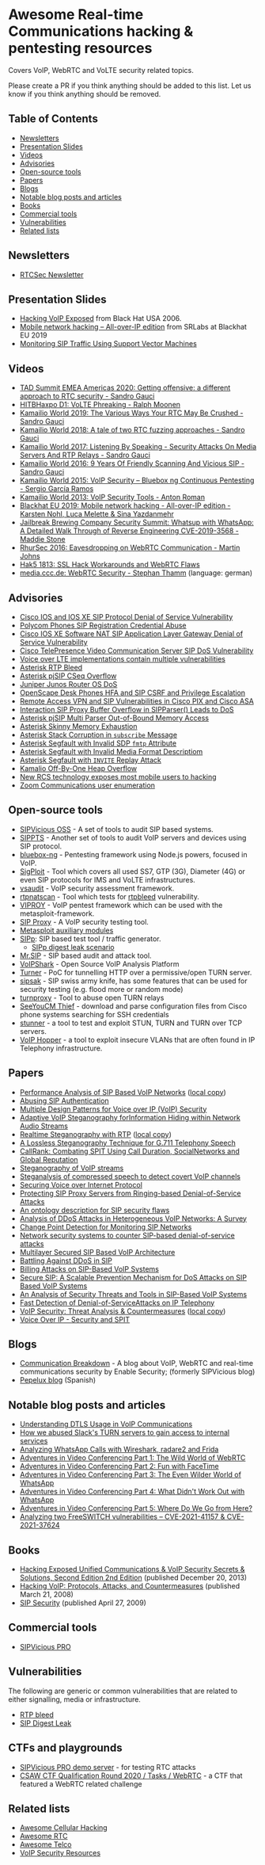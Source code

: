 # Awesome Real-time Communications hacking & pentesting resources

Covers VoIP, WebRTC and VoLTE security related topics.

Please create a PR if you think anything should be added to this list. Let us know if you think anything should be removed.

## Table of Contents

- [Newsletters](#newsletters)
- [Presentation Slides](#presentation-slides)
- [Videos](#videos)
- [Advisories](#advisories)
- [Open-source tools](#open-source-tools)
- [Papers](#papers)
- [Blogs](#blogs)
- [Notable blog posts and articles](#notable-blog-posts-and-articles)
- [Books](#books)
- [Commercial tools](#commercial-tools)
- [Vulnerabilities](#vulnerabilities)
- [Related lists](#related-lists)

## Newsletters

- [RTCSec Newsletter](https://www.rtcsec.com/newsletter/)

## Presentation Slides

- [Hacking VoIP Exposed](https://www.blackhat.com/presentations/bh-usa-06/BH-US-06-Endler.pdf) from Black Hat USA 2006.
- [Mobile network hacking – All-over-IP edition](https://i.blackhat.com/eu-19/Wednesday/eu-19-Yazdanmehr-Mobile-Network-Hacking-IP-Edition-2.pdf) from SRLabs at Blackhat EU 2019
- [Monitoring SIP Traffic Using Support Vector Machines](presentations/Monitoring_SIP_Traffic_Using_Support_Vector_Machines.pdf)

## Videos

- [TAD Summit EMEA Americas 2020: Getting offensive: a different approach to RTC security - Sandro Gauci](https://www.youtube.com/watch?v=je959kV-MrY)
- [HITBHaxpo D1: VoLTE Phreaking - Ralph Moonen](https://www.youtube.com/watch?v=H8vo56vImU4)
- [Kamailio World 2019: The Various Ways Your RTC May Be Crushed - Sandro Gauci](https://www.youtube.com/watch?v=012U3NeTVlY)
- [Kamailio World 2018: A tale of two RTC fuzzing approaches - Sandro Gauci](https://www.youtube.com/watch?v=CuxKD5zljVI)
- [Kamailio World 2017: Listening By Speaking - Security Attacks On Media Servers And RTP Relays - Sandro Gauci](https://www.youtube.com/watch?v=cAia1owHy68)
- [Kamailio World 2016: 9 Years Of Friendly Scanning And Vicious SIP - Sandro Gauci](https://www.youtube.com/watch?v=UC3m1PuCFE0)
- [Kamailio World 2015: VoIP Security – Bluebox ng Continuous Pentesting - Sergio García Ramos](https://www.youtube.com/watch?v=9OSvqjxMZBs&t=74s)
- [Kamailio World 2013: VoIP Security Tools - Anton Roman](https://www.youtube.com/watch?v=NToh90VW4LM)
- [Blackhat EU 2019: Mobile network hacking - All-over-IP edition - Karsten Nohl, Luca Melette & Sina Yazdanmehr](https://www.youtube.com/watch?v=3XUo7UBn28o)
- [Jailbreak Brewing Company Security Summit: Whatsup with WhatsApp: A Detailed Walk Through of Reverse Engineering CVE-2019-3568 - Maddie Stone](https://vimeo.com/377181218)
- [RhurSec 2016: Eavesdropping on WebRTC Communication - Martin Johns](https://www.youtube.com/watch?v=3K-BwDGdmko)
- [Hak5 1813: SSL Hack Workarounds and WebRTC Flaws](https://www.hak5.org/episodes/hak5-1813)
- [media.ccc.de: WebRTC Security - Stephan Thamm](https://www.youtube.com/watch?v=YOAhq37wdYU) (language: german)

## Advisories

- [Cisco IOS and IOS XE SIP Protocol Denial of Service Vulnerability](https://tools.cisco.com/security/center/content/CiscoSecurityAdvisory/cisco-sa-20190925-sip-dos)
- [Polycom Phones SIP Registration Credential Abuse](https://support.spectralink.com/sites/default/files/resource_files/Password_Issue_on_Polycom_Phones_EA74074_0.pdf)
- [Cisco IOS XE Software NAT SIP Application Layer Gateway Denial of Service Vulnerability](https://tools.cisco.com/security/center/content/CiscoSecurityAdvisory/cisco-sa-20190925-sip-alg)
- [Cisco TelePresence Video Communication Server SIP DoS Vulnerability](https://tools.cisco.com/security/center/content/CiscoSecurityAdvisory/cisco-sa-20140122-vcs)
- [Voice over LTE implementations contain multiple vulnerabilities](https://www.kb.cert.org/vuls/id/943167/)
- [Asterisk RTP Bleed](https://github.com/EnableSecurity/advisories/tree/master/ES2017-04-asterisk-rtp-bleed)
- [Asterisk pjSIP CSeq Overflow](https://github.com/EnableSecurity/advisories/tree/master/ES2017-01-asterisk-pjsip-cseq-overflow)
- [Juniper Junos Router OS DoS](https://www.cisecurity.org/advisory/a-vulnerability-in-juniper-junos-os-could-allow-for-denial-of-service_2019-111/)
- [OpenScape Desk Phones HFA and SIP CSRF and Privilege Escalation](https://networks.unify.com/security/advisories/OBSO-1903-02.pdf)
- [Remote Access VPN and SIP Vulnerabilities in Cisco PIX and Cisco ASA](https://www.opennet.ru/base/fire/1220546283_299.txt.html)
- [Interaction SIP Proxy Buffer Overflow in SIPParser() Leads to DoS](https://securitytracker.com/id?1015392)
- [Asterisk pjSIP Multi Parser Out-of-Bound Memory Access](https://github.com/EnableSecurity/advisories/tree/master/ES2017-02-asterisk-pjsip-multi-part-crash)
- [Asterisk Skinny Memory Exhaustion](https://github.com/EnableSecurity/advisories/tree/master/ES2017-02-asterisk-pjsip-multi-part-crash)
- [Asterisk Stack Corruption in `subscribe` Message](https://github.com/EnableSecurity/advisories/tree/master/ES2018-01-asterisk-pjsip-subscribe-stack-corruption)
- [Asterisk Segfault with Invalid SDP `fmtp` Attribute](https://github.com/EnableSecurity/advisories/tree/master/ES2018-02-asterisk-pjsip-sdp-invalid-fmtp-segfault)
- [Asterisk Segfault with Invalid Media Format Descriptiom](https://github.com/EnableSecurity/advisories/tree/master/ES2018-03-asterisk-pjsip-sdp-invalid-media-format-description-segfault)
- [Asterisk Segfault with `INVITE` Replay Attack](https://github.com/EnableSecurity/advisories/tree/master/ES2018-04-asterisk-pjsip-tcp-segfault)
- [Kamalio Off-By-One Heap Overflow](https://github.com/EnableSecurity/advisories/tree/master/ES2018-05-kamailio-heap-overflow)
- [New RCS technology exposes most mobile users to hacking](https://srlabs.de/bites/rcs-hacking/)
- [Zoom Communications user enumeration](https://blog.talosintelligence.com/2020/04/zoom-user-enumeration.html)

## Open-source tools

- [SIPVicious OSS](https://github.com/EnableSecurity/sipvicious/) - A set of tools to audit SIP based systems.
- [SIPPTS](https://github.com/Pepelux/sippts) - Another set of tools to audit VoIP servers and devices using SIP protocol.
- [bluebox-ng](https://github.com/jesusprubio/bluebox-ng) - Pentesting framework using Node.js powers, focused in VoIP.
- [SigPloit](https://github.com/SigPloiter/SigPloit) - Tool which covers all used SS7, GTP (3G), Diameter (4G) or even SIP protocols for IMS and VoLTE infrastructures.
- [vsaudit](https://github.com/eurialo/vsaudit) - VoIP security assessment framework.
- [rtpnatscan](https://github.com/kapejod/rtpnatscan) - Tool which tests for [rtpbleed](http://rtpbleed.com) vulnerability.
- [VIPROY](https://github.com/fozavci/viproy-voipkit) - VoIP pentest framework which can be used with the metasploit-framework.
- [SIP Proxy](https://sourceforge.net/projects/sipproxy/) - A VoIP security testing tool.
- [Metasploit auxiliary modules](https://github.com/rapid7/metasploit-framework/tree/master/modules/auxiliary/voip)
- [SIPp](http://sipp.sourceforge.net/): SIP based test tool / traffic generator.
    - [SIPp digest leak scenario](http://tomeko.net/other/sipp/sipp_cheatsheet.php)
- [Mr.SIP](https://github.com/meliht/Mr.SIP) - SIP based audit and attack tool.
- [VoIPShark](https://github.com/pentesteracademy/voipshark) - Open Source VoIP Analysis Platform
- [Turner](https://github.com/staaldraad/turner) - PoC for tunnelling HTTP over a permissive/open TURN server.
- [sipsak](https://github.com/nils-ohlmeier/sipsak) - SIP swiss army knife, has some features that can be used for security testing (e.g. flood more or random mode)
- [turnproxy](https://github.com/trichimtrich/turnproxy/) - Tool to abuse open TURN relays
- [SeeYouCM Thief](https://github.com/trustedsec/SeeYouCM-Thief) - download and parse configuration files from Cisco phone systems searching for SSH credentials
- [stunner](https://github.com/firefart/stunner) -  a tool to test and exploit STUN, TURN and TURN over TCP servers.
- [VoIP Hopper](https://github.com/iknowjason/voiphopper) - a tool to exploit insecure VLANs that are often found in IP Telephony infrastructure.

## Papers

- [Performance Analysis of SIP Based VoIP Networks](http://citeseerx.ist.psu.edu/viewdoc/download?doi=10.1.1.578.6629&rep=rep1&type=pdf) ([local copy](papers/Performance_Analysis_of_SIP_Based_VoIP_Systems.pdf))
- [Abusing SIP Authentication](http://citeseerx.ist.psu.edu/viewdoc/download;jsessionid=3CFFE017B45D4DA203BB63095948EC4E?doi=10.1.1.653.8991&rep=rep1&type=pdf)
- [Multiple Design Patterns for Voice over IP (VoIP) Security](http://citeseerx.ist.psu.edu/viewdoc/download?doi=10.1.1.60.3488&rep=rep1&type=pdf)
- [Adaptive VoIP Steganography forInformation Hiding within Network Audio Streams](https://users.cs.fiu.edu/~fortega/spring17/df/research/infohiding/Xu-AdaptiveVoIPSteganography_06041962.pdf)
- [Realtime Steganography with RTP](http://www.uninformed.org/?v=8&a=3&t=pdf) ([local copy](papers/Realtime_Steganography_with_RTP.pdf))
- [A Lossless Steganography Technique for G.711 Telephony Speech](https://eprints.lib.hokudai.ac.jp/dspace/bitstream/2115/39690/1/MP-P2-7.pdf)
- [CallRank: Combating SPIT Using Call Duration, SocialNetworks and Global Reputation](https://www.cc.gatech.edu/~hpark/papers/CallRank.pdf)
- [Steganography of VoIP streams](https://arxiv.org/pdf/0805.2938v1/)
- [Steganalysis of compressed speech to detect covert VoIP channels](http://usir.salford.ac.uk/id/eprint/23103/1/IET_Compressed_Speech_Revised.pdf)
- [Securing Voice over Internet Protocol](http://citeseerx.ist.psu.edu/viewdoc/download?doi=10.1.1.215.7268&rep=rep1&type=pdf)
- [Protecting SIP Proxy Servers from Ringing-based Denial-of-Service Attacks](https://core.ac.uk/download/pdf/4820112.pdf)
- [An ontology description for SIP security flaws](https://web.archive.org/web/20121222012028/http://www.cs.columbia.edu/~dgen/papers/journal/Journal-03.pdf)
- [Analysis of DDoS Attacks in Heterogeneous VoIP Networks: A Survey](https://www.ijitee.org/wp-content/uploads/papers/v8i6s3/F10490486S319.pdf)
- [Change Point Detection for Monitoring SIP Networks](http://cagatayyildiz.github.io/pdf/eucnc.pdf)
- [Network security systems to counter SIP-based denial-of-service attacks](https://web.archive.org/web/20180619110044/http://www.cs.columbia.edu:80/~dgen/papers/journal/Journal-08.pdf)
- [Multilayer Secured SIP Based VoIP Architecture](https://www.researchgate.net/profile/Rowayda_Sadek/publication/282624359_Multilayer_Secured_SIP_Based_VoIP_Architecture/links/57c3ed2a08aed010b7ee370f/Multilayer-Secured-SIP-Based-VoIP-Architecture.pdf)
- [Battling Against DDoS in SIP](https://www.researchgate.net/profile/Georgios_Kambourakis/publication/281240581_Battling_Against_DDoS_in_SIP_Is_Machine_Learning-based_Detection_an_Effective_Weapon/links/55dc7f2508aec156b9b1801d/Battling-Against-DDoS-in-SIP-Is-Machine-Learning-based-Detection-an-Effective-Weapon.pdf)
- [Billing Attacks on SIP-Based VoIP Systems](https://www.usenix.org/legacy/events/woot07/tech/full_papers/zhang/zhang.pdf)
- [Secure SIP: A Scalable Prevention Mechanism for DoS Attacks on SIP Based VoIP Systems](http://www.cs.columbia.edu/~hgs/papers/Orma0807_Secure.pdf)
- [An Analysis of Security Threats and Tools in SIP-Based VoIP Systems](http://startrinity.com/VoIP/Resources/sip371.pdf)
- [Fast Detection of Denial-of-ServiceAttacks on IP Telephony](https://www.eecis.udel.edu/~hnw/paper/iwqos06.pdf)
- [VoIP Security: Threat Analysis & Countermeasures](https://fysarakis.com/uploads/2/0/6/3/20637656/MSc_Project_Thesis_VoIP.pdf) ([local copy](papers/Threat_Analysis_VoIP_Systems.pdf))
- [Voice Over IP - Security and SPIT](http://www.rainer.baumann.info/public/voip.pdf)

## Blogs

- [Communication Breakdown](https://www.rtcsec.com) - A blog about VoIP, WebRTC and real-time communications security by Enable Security; (formerly SIPVicious blog)
- [Pepelux blog](http://blog.pepelux.org/) (Spanish)

## Notable blog posts and articles

- [Understanding DTLS Usage in VoIP Communications](https://www.gremwell.com/node/954)
- [How we abused Slack's TURN servers to gain access to internal services](https://www.rtcsec.com/2020/04/01-slack-webrtc-turn-compromise/)
- [Analyzing WhatsApp Calls with Wireshark, radare2 and Frida](https://medium.com/@schirrmacher/analyzing-whatsapp-calls-176a9e776213)
- [Adventures in Video Conferencing Part 1: The Wild World of WebRTC](https://googleprojectzero.blogspot.com/2018/12/adventures-in-video-conferencing-part-1.html)
- [Adventures in Video Conferencing Part 2: Fun with FaceTime](https://googleprojectzero.blogspot.com/2018/12/adventures-in-video-conferencing-part-2.html)
- [Adventures in Video Conferencing Part 3: The Even Wilder World of WhatsApp](https://googleprojectzero.blogspot.com/search?q=Adventures+in+Video+Conferencing)
- [Adventures in Video Conferencing Part 4: What Didn't Work Out with WhatsApp](https://googleprojectzero.blogspot.com/2018/12/adventures-in-video-conferencing-part-4.html)
- [Adventures in Video Conferencing Part 5: Where Do We Go from Here?](https://googleprojectzero.blogspot.com/2018/12/adventures-in-video-conferencing-part-5.html)
- [Analyzing two FreeSWITCH vulnerabilities – CVE-2021-41157 & CVE-2021-37624](https://0xinfection.github.io/posts/analyzing-freeswitch-vulns/)

## Books

- [Hacking Exposed Unified Communications & VoIP Security Secrets & Solutions, Second Edition 2nd Edition](https://www.amazon.com/Hacking-Exposed-Communications-Security-Solutions-ebook/dp/B00EHIEDW2/) (published December 20, 2013)
- [Hacking VoIP: Protocols, Attacks, and Countermeasures](https://www.amazon.com/Hacking-VoIP-Protocols-Attacks-Countermeasures-dp-1593271638/) (published March 21, 2008)
- [SIP Security](https://www.amazon.com/dp/0470516364/) (published April 27, 2009)

## Commercial tools

- [SIPVicious PRO](https://sipvicious.pro)

## Vulnerabilities

The following are generic or common vulnerabilities that are related to either signalling, media or infrastructure.

- [RTP bleed](https://rtpbleed.com)
- [SIP Digest Leak](https://resources.enablesecurity.com/resources/sipdigestleak-tut.pdf)

## CTFs and playgrounds

- [SIPVicious PRO demo server](https://demo.sipvicious.pro) - for testing RTC attacks
- [CSAW CTF Qualification Round 2020 / Tasks / WebRTC](https://ctftime.org/task/13011) - a CTF that featured a WebRTC related challenge

## Related lists

- [Awesome Cellular Hacking](https://github.com/W00t3k/Awesome-Cellular-Hacking)
- [Awesome RTC](https://github.com/rtckit/awesome-rtc/)
- [Awesome Telco](https://github.com/ravens/awesome-telco)
- [VoIP Security Resources](https://www.intuitivelabs.com/resources)

